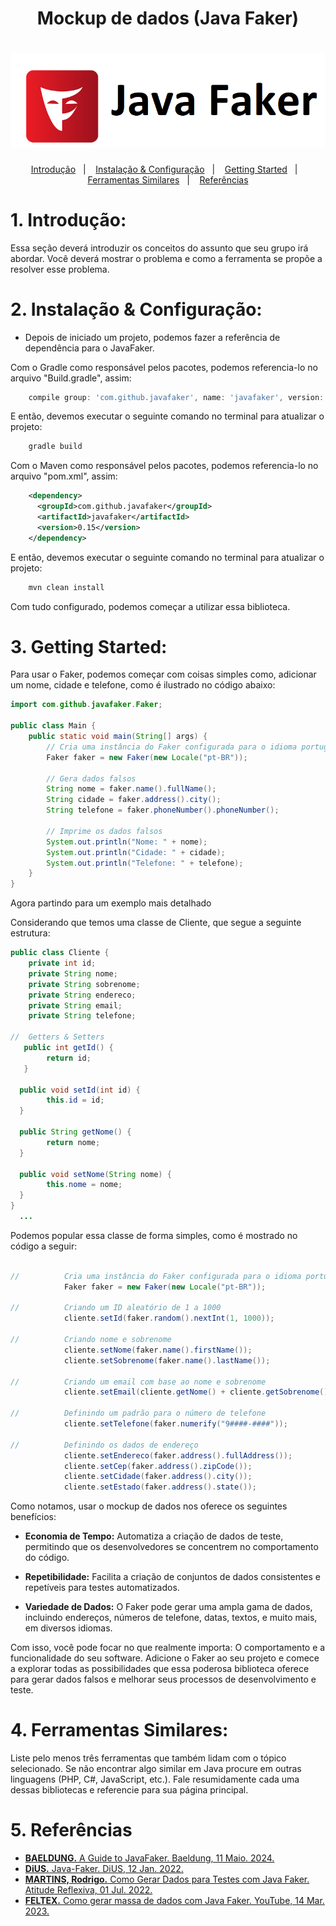 <h1 align="center"> Mockup de dados (Java Faker) </h1>
  <h1 align="center"> <img alt="JavaFaker" src="JavaFaker.png" /> </h1>

<p align="center">
  <a href="#Introdução">Introdução</a>&nbsp;&nbsp;&nbsp;|&nbsp;&nbsp;&nbsp;
  <a href="#Instalação & Configuração">Instalação & Configuração</a>&nbsp;&nbsp;&nbsp;|&nbsp;&nbsp;&nbsp;
  <a href="#Getting Started">Getting Started</a>&nbsp;&nbsp;&nbsp;|&nbsp;&nbsp;&nbsp;
  <a href="#Ferramentas Similares">Ferramentas Similares</a>&nbsp;&nbsp;&nbsp;|&nbsp;&nbsp;&nbsp;
  <a href="#Referências">Referências</a>
</p>


# 1. Introdução:
Essa seção deverá introduzir os conceitos do assunto que seu grupo irá abordar. Você deverá mostrar o problema e como a ferramenta se propõe a resolver esse problema.

# 2. Instalação & Configuração:
* Depois de iniciado um projeto, podemos fazer a referência de dependência para o JavaFaker.

Com o Gradle como responsável pelos pacotes, podemos referencia-lo no arquivo "Build.gradle", assim:
  
```javascript
    compile group: 'com.github.javafaker', name: 'javafaker', version: '0.15'
```
E então, devemos executar o seguinte comando no terminal para atualizar o projeto:
```javascript
    gradle build
```


Com o Maven como responsável pelos pacotes, podemos referencia-lo no arquivo "pom.xml", assim:
```xml
    <dependency>
      <groupId>com.github.javafaker</groupId>
      <artifactId>javafaker</artifactId>
      <version>0.15</version>
    </dependency>
```
E então, devemos executar o seguinte comando no terminal para atualizar o projeto:
```javascript
    mvn clean install
```

Com tudo configurado, podemos começar a utilizar essa biblioteca.

# 3. Getting Started:
Para usar o Faker, podemos começar com coisas simples como, adicionar um nome, cidade e telefone, como é ilustrado no código abaixo:
```java
import com.github.javafaker.Faker;

public class Main {
    public static void main(String[] args) {
        // Cria uma instância do Faker configurada para o idioma português do Brasil
        Faker faker = new Faker(new Locale("pt-BR"));

        // Gera dados falsos
        String nome = faker.name().fullName();
        String cidade = faker.address().city();
        String telefone = faker.phoneNumber().phoneNumber();

        // Imprime os dados falsos
        System.out.println("Nome: " + nome);
        System.out.println("Cidade: " + cidade);
        System.out.println("Telefone: " + telefone);
    }
}
```
Agora partindo para um exemplo mais detalhado

Considerando que temos uma classe de Cliente, que segue a seguinte estrutura:
```java
public class Cliente {
    private int id;
    private String nome;
    private String sobrenome;
    private String endereco;
    private String email;
    private String telefone;

//  Getters & Setters
   public int getId() {
        return id;
   }

  public void setId(int id) {
        this.id = id;
  }

  public String getNome() {
        return nome;
  }

  public void setNome(String nome) {
        this.nome = nome;
  }
}
  ...
```

Podemos popular essa classe de forma simples, como é mostrado no código a seguir:

```java

//          Cria uma instância do Faker configurada para o idioma português do Brasil
            Faker faker = new Faker(new Locale("pt-BR"));

//          Criando um ID aleatório de 1 a 1000
            cliente.setId(faker.random().nextInt(1, 1000));

//          Criando nome e sobrenome
            cliente.setNome(faker.name().firstName());
            cliente.setSobrenome(faker.name().lastName());

//          Criando um email com base ao nome e sobrenome
            cliente.setEmail(cliente.getNome() + cliente.getSobrenome() + "@ufmg.br");

//          Definindo um padrão para o número de telefone
            cliente.setTelefone(faker.numerify("9####-####"));

//          Definindo os dados de endereço
            cliente.setEndereco(faker.address().fullAddress());
            cliente.setCep(faker.address().zipCode());
            cliente.setCidade(faker.address().city());
            cliente.setEstado(faker.address().state());
```

Como notamos, usar o mockup de dados nos oferece os seguintes benefícios:

* **Economia de Tempo:** Automatiza a criação de dados de teste, permitindo que os desenvolvedores se concentrem no comportamento do código.

* **Repetibilidade:** Facilita a criação de conjuntos de dados consistentes e repetíveis para testes automatizados.

* **Variedade de Dados:** O Faker pode gerar uma ampla gama de dados, incluindo endereços, números de telefone, datas, textos, e muito mais, em diversos idiomas.

Com isso, você pode focar no que realmente importa: 
O comportamento e a funcionalidade do seu software. Adicione o Faker ao seu projeto e comece a explorar todas as possibilidades que essa poderosa biblioteca oferece para gerar dados falsos e melhorar seus processos de desenvolvimento e teste.

# 4. Ferramentas Similares:
Liste pelo menos três ferramentas que também lidam com o tópico selecionado. Se não encontrar algo similar em Java procure em outras linguagens (PHP, C#, JavaScript, etc.). Fale resumidamente cada uma dessas bibliotecas e referencie para sua página principal.

# 5. Referências
* [**BAELDUNG.** A Guide to JavaFaker. Baeldung, 11 Maio. 2024.](https://www.baeldung.com/java-faker)
* [**DiUS.** Java-Faker. DiUS, 12 Jan. 2022.](https://github.com/DiUS/java-faker)
* [**MARTINS, Rodrigo.** Como Gerar Dados para Testes com Java Faker. Atitude Reflexiva, 01 Jul. 2022.](https://atitudereflexiva.wordpress.com/2022/07/01/como-gerar-dados-para-testes-com-java-faker/)
* [**FELTEX.** Como gerar massa de dados com Java Faker. YouTube, 14 Mar. 2023.](https://youtu.be/teVyz17rVX4)
